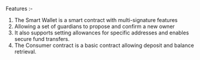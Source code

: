 Features :- 
1. The Smart Wallet is a smart contract with multi-signature features
2. Allowing a set of guardians to propose and confirm a new owner
3. It also supports setting allowances for specific addresses and enables secure fund transfers.
4. The Consumer contract is a basic contract allowing deposit and balance retrieval.
